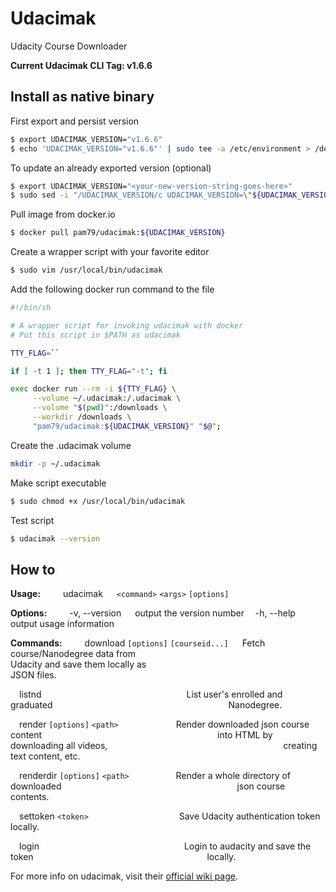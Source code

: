 # Udacimak
Udacity Course Downloader

**Current Udacimak CLI Tag: v1.6.6**

## Install as native binary

First export and persist version
```sh
$ export UDACIMAK_VERSION="v1.6.6"
$ echo 'UDACIMAK_VERSION="v1.6.6"' | sudo tee -a /etc/environment > /dev/null
```

To update an already exported version (optional)
```sh
$ export UDACIMAK_VERSION="<your-new-version-string-goes-here>"
$ sudo sed -i "/UDACIMAK_VERSION/c UDACIMAK_VERSION=\"${UDACIMAK_VERSION}\"" /etc/environment
```

Pull image from docker.io
```sh
$ docker pull pam79/udacimak:${UDACIMAK_VERSION}
```

Create a wrapper script with your favorite editor
```sh
$ sudo vim /usr/local/bin/udacimak
```

Add the following docker run command to the file
```sh
#!/bin/sh

# A wrapper script for invoking udacimak with docker
# Put this script in $PATH as udacimak

TTY_FLAG=``

if [ -t 1 ]; then TTY_FLAG="-t"; fi

exec docker run --rm -i ${TTY_FLAG} \
     --volume ~/.udacimak:/.udacimak \
     --volume "$(pwd)":/downloads \
     --workdir /downloads \
     "pam79/udacimak:${UDACIMAK_VERSION}" "$@";
```

Create the .udacimak volume
```sh
mkdir -p ~/.udacimak
```

Make script executable
```sh
$ sudo chmod +x /usr/local/bin/udacimak
```

Test script
```sh
$ udacimak --version
```

## How to

**Usage:** &emsp;
&emsp;udacimak &emsp; `<command>` `<args>` `[options]`


**Options:** &emsp;
&emsp;-v, --version &emsp; output the version number
&emsp;-h, --help &emsp;&emsp;&nbsp; output usage information


**Commands:** &emsp;
&emsp;download&nbsp;`[options]`&nbsp;`[courseid...]` &emsp; Fetch course/Nanodegree data from
&emsp;&emsp;&emsp;&emsp;&emsp;&emsp;&emsp;&emsp;&emsp;&emsp;&emsp;&emsp;&emsp;&emsp;&emsp;&emsp;&emsp;&emsp;&emsp;&ensp; Udacity and save them locally as
&emsp;&emsp;&emsp;&emsp;&emsp;&emsp;&emsp;&emsp;&emsp;&emsp;&emsp;&emsp;&emsp;&emsp;&emsp;&emsp;&emsp;&emsp;&emsp;&ensp; JSON files.

&emsp;listnd &emsp;&emsp;&emsp;&emsp;&emsp;&emsp;&emsp;&emsp;&emsp;&emsp;&emsp;&emsp;&emsp;&emsp;&emsp;&emsp; List user's enrolled and graduated
&emsp;&emsp;&emsp;&emsp;&emsp;&emsp;&emsp;&emsp;&emsp;&emsp;&emsp;&emsp;&emsp;&emsp;&emsp;&emsp;&emsp;&emsp;&emsp;&ensp; Nanodegree.

&emsp;render `[options]` `<path>` &emsp;&emsp;&emsp;&emsp;&emsp;&emsp; Render downloaded json course content
&emsp;&emsp;&emsp;&emsp;&emsp;&emsp;&emsp;&emsp;&emsp;&emsp;&emsp;&emsp;&emsp;&emsp;&emsp;&emsp;&emsp;&emsp;&emsp;&ensp; into HTML by downloading all videos,
&emsp;&emsp;&emsp;&emsp;&emsp;&emsp;&emsp;&emsp;&emsp;&emsp;&emsp;&emsp;&emsp;&emsp;&emsp;&emsp;&emsp;&emsp;&emsp;&ensp; creating text content, etc.

&emsp;renderdir `[options]` `<path>` &emsp;&emsp;&emsp;&emsp;&ensp;&nbsp; Render a whole directory of downloaded
&emsp;&emsp;&emsp;&emsp;&emsp;&emsp;&emsp;&emsp;&emsp;&emsp;&emsp;&emsp;&emsp;&emsp;&emsp;&emsp;&emsp;&emsp;&emsp;&ensp; json course contents.

&emsp;settoken `<token>` &emsp;&emsp;&emsp;&emsp;&emsp;&emsp;&emsp;&emsp;&emsp;&ensp;&nbsp; Save Udacity authentication token locally.

&emsp;login &emsp;&emsp;&emsp;&emsp;&emsp;&emsp;&emsp;&emsp;&emsp;&emsp;&emsp;&emsp;&emsp;&emsp;&emsp;&emsp; Login to audacity and save the token
&emsp;&emsp;&emsp;&emsp;&emsp;&emsp;&emsp;&emsp;&emsp;&emsp;&emsp;&emsp;&emsp;&emsp;&emsp;&emsp;&emsp;&emsp;&emsp;&nbsp; locally.

For more info on udacimak, visit their [official wiki page](https://github.com/udacimak/udacimak/wiki).
